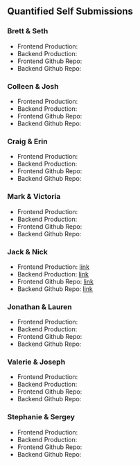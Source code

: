 ## Quantified Self Submissions

### Brett & Seth

* Frontend Production:
* Backend Production:
* Frontend Github Repo:
* Backend Github Repo:

### Colleen & Josh

* Frontend Production:
* Backend Production:
* Frontend Github Repo:
* Backend Github Repo:

### Craig & Erin

* Frontend Production:
* Backend Production:
* Frontend Github Repo:
* Backend Github Repo:

### Mark & Victoria

* Frontend Production:
* Backend Production:
* Frontend Github Repo:
* Backend Github Repo:

### Jack & Nick

* Frontend Production: [link](https://jwpincus.github.io)
* Backend Production: [link](https://ancient-reef-88532.herokuapp.com)
* Frontend Github Repo: [link](https://github.com/jwpincus/quantified-self-back-end)
* Backend Github Repo: [link](https://github.com/jwpincus/quantified-self)

### Jonathan & Lauren

* Frontend Production:
* Backend Production:
* Frontend Github Repo:
* Backend Github Repo:

### Valerie & Joseph

* Frontend Production:
* Backend Production:
* Frontend Github Repo:
* Backend Github Repo:

### Stephanie & Sergey

* Frontend Production:
* Backend Production:
* Frontend Github Repo:
* Backend Github Repo:


